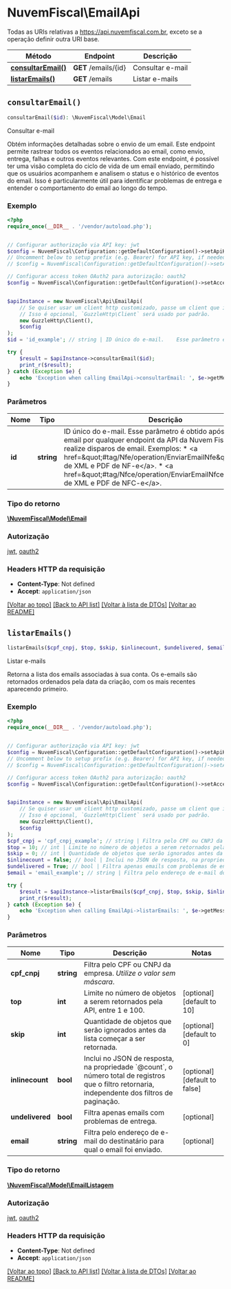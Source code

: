 # NuvemFiscal\EmailApi

Todas as URIs relativas a https://api.nuvemfiscal.com.br, exceto se a operação definir outra URI base.

| Método | Endpoint | Descrição |
| ------------- | ------------- | ------------- |
| [**consultarEmail()**](EmailApi.md#consultarEmail) | **GET** /emails/{id} | Consultar e-mail |
| [**listarEmails()**](EmailApi.md#listarEmails) | **GET** /emails | Listar e-mails |


## `consultarEmail()`

```php
consultarEmail($id): \NuvemFiscal\Model\Email
```

Consultar e-mail

Obtém informações detalhadas sobre o envio de um email. Este endpoint  permite rastrear todos os eventos relacionados ao email, como envio,  entrega, falhas e outros eventos relevantes.    Com este endpoint, é possível ter uma visão completa do ciclo de vida  de um email enviado, permitindo que os usuários acompanhem e analisem  o status e o histórico de eventos do email. Isso é particularmente  útil para identificar problemas de entrega e entender o comportamento  do email ao longo do tempo.

### Exemplo

```php
<?php
require_once(__DIR__ . '/vendor/autoload.php');


// Configurar authorização via API key: jwt
$config = NuvemFiscal\Configuration::getDefaultConfiguration()->setApiKey('Authorization', 'YOUR_API_KEY');
// Uncomment below to setup prefix (e.g. Bearer) for API key, if needed
// $config = NuvemFiscal\Configuration::getDefaultConfiguration()->setApiKeyPrefix('Authorization', 'Bearer');

// Configurar access token OAuth2 para autorização: oauth2
$config = NuvemFiscal\Configuration::getDefaultConfiguration()->setAccessToken('SEU_ACCESS_TOKEN');


$apiInstance = new NuvemFiscal\Api\EmailApi(
    // Se quiser usar um client http customizado, passe um client que implemente `GuzzleHttp\ClientInterface`.
    // Isso é opcional, `GuzzleHttp\Client` será usado por padrão.
    new GuzzleHttp\Client(),
    $config
);
$id = 'id_example'; // string | ID único do e-mail.    Esse parâmetro é obtido após o envio do email por qualquer endpoint da  API da Nuvem Fiscal que realize disparos de email.    Exemplos:  * <a href=\"#tag/Nfe/operation/EnviarEmailNfe\">Envio de XML e PDF de NF-e</a>.  * <a href=\"#tag/Nfce/operation/EnviarEmailNfce\">Envio de XML e PDF de NFC-e</a>.

try {
    $result = $apiInstance->consultarEmail($id);
    print_r($result);
} catch (Exception $e) {
    echo 'Exception when calling EmailApi->consultarEmail: ', $e->getMessage(), PHP_EOL;
}
```

### Parâmetros

| Nome | Tipo | Descrição  | Notas |
| ------------- | ------------- | ------------- | ------------- |
| **id** | **string**| ID único do e-mail.    Esse parâmetro é obtido após o envio do email por qualquer endpoint da  API da Nuvem Fiscal que realize disparos de email.    Exemplos:  * &lt;a href&#x3D;\&quot;#tag/Nfe/operation/EnviarEmailNfe\&quot;&gt;Envio de XML e PDF de NF-e&lt;/a&gt;.  * &lt;a href&#x3D;\&quot;#tag/Nfce/operation/EnviarEmailNfce\&quot;&gt;Envio de XML e PDF de NFC-e&lt;/a&gt;. | |

### Tipo do retorno

[**\NuvemFiscal\Model\Email**](../Model/Email.md)

### Autorização

[jwt](../../README.md#jwt), [oauth2](../../README.md#oauth2)

### Headers HTTP da requisição

- **Content-Type**: Not defined
- **Accept**: `application/json`

[[Voltar ao topo]](#) [[Back to API list]](../../README.md#endpoints)
[[Voltar à lista de DTOs]](../../README.md#models)
[[Voltar ao README]](../../README.md)

## `listarEmails()`

```php
listarEmails($cpf_cnpj, $top, $skip, $inlinecount, $undelivered, $email): \NuvemFiscal\Model\EmailListagem
```

Listar e-mails

Retorna a lista dos emails associadas à sua conta. Os e-emails são  retornados ordenados pela data da criação, com os mais recentes  aparecendo primeiro.

### Exemplo

```php
<?php
require_once(__DIR__ . '/vendor/autoload.php');


// Configurar authorização via API key: jwt
$config = NuvemFiscal\Configuration::getDefaultConfiguration()->setApiKey('Authorization', 'YOUR_API_KEY');
// Uncomment below to setup prefix (e.g. Bearer) for API key, if needed
// $config = NuvemFiscal\Configuration::getDefaultConfiguration()->setApiKeyPrefix('Authorization', 'Bearer');

// Configurar access token OAuth2 para autorização: oauth2
$config = NuvemFiscal\Configuration::getDefaultConfiguration()->setAccessToken('SEU_ACCESS_TOKEN');


$apiInstance = new NuvemFiscal\Api\EmailApi(
    // Se quiser usar um client http customizado, passe um client que implemente `GuzzleHttp\ClientInterface`.
    // Isso é opcional, `GuzzleHttp\Client` será usado por padrão.
    new GuzzleHttp\Client(),
    $config
);
$cpf_cnpj = 'cpf_cnpj_example'; // string | Filtra pelo CPF ou CNPJ da empresa.    *Utilize o valor sem máscara*.
$top = 10; // int | Limite no número de objetos a serem retornados pela API, entre 1 e 100.
$skip = 0; // int | Quantidade de objetos que serão ignorados antes da lista começar a ser retornada.
$inlinecount = false; // bool | Inclui no JSON de resposta, na propriedade `@count`, o número total de registros que o filtro retornaria, independente dos filtros de paginação.
$undelivered = True; // bool | Filtra apenas emails com problemas de entrega.
$email = 'email_example'; // string | Filtra pelo endereço de e-mail do destinatário para qual o email foi enviado.

try {
    $result = $apiInstance->listarEmails($cpf_cnpj, $top, $skip, $inlinecount, $undelivered, $email);
    print_r($result);
} catch (Exception $e) {
    echo 'Exception when calling EmailApi->listarEmails: ', $e->getMessage(), PHP_EOL;
}
```

### Parâmetros

| Nome | Tipo | Descrição  | Notas |
| ------------- | ------------- | ------------- | ------------- |
| **cpf_cnpj** | **string**| Filtra pelo CPF ou CNPJ da empresa.    *Utilize o valor sem máscara*. | |
| **top** | **int**| Limite no número de objetos a serem retornados pela API, entre 1 e 100. | [optional] [default to 10] |
| **skip** | **int**| Quantidade de objetos que serão ignorados antes da lista começar a ser retornada. | [optional] [default to 0] |
| **inlinecount** | **bool**| Inclui no JSON de resposta, na propriedade &#x60;@count&#x60;, o número total de registros que o filtro retornaria, independente dos filtros de paginação. | [optional] [default to false] |
| **undelivered** | **bool**| Filtra apenas emails com problemas de entrega. | [optional] |
| **email** | **string**| Filtra pelo endereço de e-mail do destinatário para qual o email foi enviado. | [optional] |

### Tipo do retorno

[**\NuvemFiscal\Model\EmailListagem**](../Model/EmailListagem.md)

### Autorização

[jwt](../../README.md#jwt), [oauth2](../../README.md#oauth2)

### Headers HTTP da requisição

- **Content-Type**: Not defined
- **Accept**: `application/json`

[[Voltar ao topo]](#) [[Back to API list]](../../README.md#endpoints)
[[Voltar à lista de DTOs]](../../README.md#models)
[[Voltar ao README]](../../README.md)
